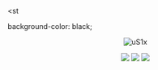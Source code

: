 
<st<le>

  background-color: black;
  
</style>

<p align="center"> <img src="https://komarev.com/ghpvc/?username=uS1x&style=flat-square" alt="uS1x" /> </p>

<p align="center">
  <img src = "https://github-readme-stats.vercel.app/api?username=uS1x&show_icons=true&count_private=true&theme=algolia&hide_border=true&bg_color=00000000">
  <img src = "https://github-readme-stats.vercel.app/api/top-langs/?username=uS1x&layout=compact&hide_border=true&theme=algolia&bg_color=00000000&langs_count=6&count_private=true">

  <img src = "https://github-readme-streak-stats.herokuapp.com?user=uS1x&theme=algolia&hide_border=true&background=FFFFFF00&count_private=true">
  <br>
  <br>
</p>

<!--<p align="center"> <img src="https://activity-graph.herokuapp.com/graph?username=uS1x&theme=react-dark" alt="uS1x" /> </p>-->
